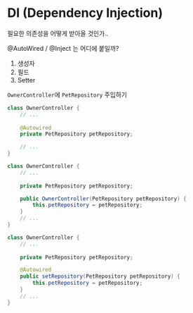 # DI (Dependency Injection)

필요한 의존성을 어떻게 받아올 것인가..

@AutoWired / @Inject 는 어디에 붙일까?
  1. 생성자
  2. 필드
  3. Setter

`OwnerController`에 `PetRepository` 주입하기

```java
class OwnerController {
    // ...
    
    @Autowired
    private PetRepository petRepository;

    // ...
}
```

```java
class OwnerController {
    // ...
    
    private PetRepository petRepository;

    public OwnerController(PetRepository petRepository) {
        this.petRepository = petRepository;
    }
    // ...
}
```

```java
class OwnerController {
    // ...
    
    private PetRepository petRepository;

    @Autowired
    public setRepository(PetRepository petRepository) {
        this.petRepository = petRepository;
    }
    // ...
}
```